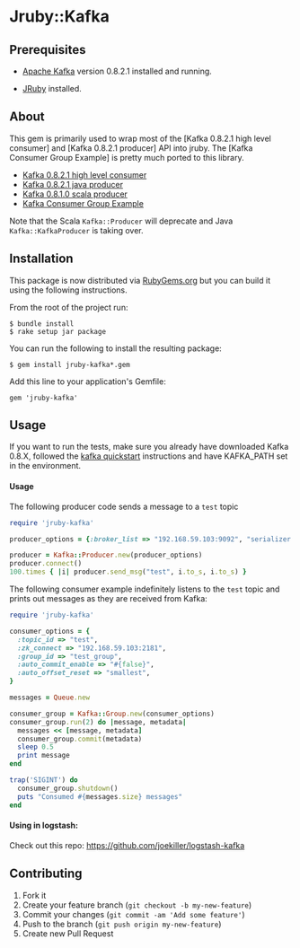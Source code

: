 # Jruby::Kafka

## Prerequisites

* [Apache Kafka] version 0.8.2.1 installed and running.

* [JRuby] installed.

[Apache Kafka]: http://kafka.apache.org/
[JRuby]: http://jruby.org/

## About

This gem is primarily used to wrap most of the [Kafka 0.8.2.1 high level consumer] and [Kafka 0.8.2.1 producer] API into
jruby.
The [Kafka Consumer Group Example] is pretty much ported to this library.

  - [Kafka 0.8.2.1 high level consumer](http://kafka.apache.org/documentation.html#highlevelconsumerapi)
  - [Kafka 0.8.2.1 java producer](http://kafka.apache.org/082/javadoc/index.html?org/apache/kafka/clients/producer/KafkaProducer.html)
  - [Kafka 0.8.1.0 scala producer](http://kafka.apache.org/081/documentation.html#producerapi)
  - [Kafka Consumer Group Example](https://cwiki.apache.org/confluence/display/KAFKA/Consumer+Group+Example)
  
Note that the Scala `Kafka::Producer` will deprecate and Java `Kafka::KafkaProducer` is taking over. 

## Installation

This package is now distributed via [RubyGems.org](http://rubygems.org) but you can build it using the following instructions.

From the root of the project run:

    $ bundle install
    $ rake setup jar package

You can run the following to install the resulting package:

    $ gem install jruby-kafka*.gem

Add this line to your application's Gemfile:

    gem 'jruby-kafka'

## Usage

If you want to run the tests, make sure you already have downloaded Kafka 0.8.X, followed the [kafka quickstart]
instructions and have KAFKA_PATH set in the environment.

[kafka quickstart]: http://kafka.apache.org/documentation.html#quickstart

#### Usage

The following producer code sends a message to a `test` topic

```ruby
require 'jruby-kafka'

producer_options = {:broker_list => "192.168.59.103:9092", "serializer.class" => "kafka.serializer.StringEncoder"}

producer = Kafka::Producer.new(producer_options)
producer.connect()
100.times { |i| producer.send_msg("test", i.to_s, i.to_s) }
```

The following consumer example indefinitely listens to the `test` topic and prints out messages as they are received from Kafka:

```ruby
require 'jruby-kafka'

consumer_options = {
  :topic_id => "test",
  :zk_connect => "192.168.59.103:2181",
  :group_id => "test_group",
  :auto_commit_enable => "#{false}",
  :auto_offset_reset => "smallest",
}

messages = Queue.new

consumer_group = Kafka::Group.new(consumer_options)
consumer_group.run(2) do |message, metadata|
  messages << [message, metadata]
  consumer_group.commit(metadata)
  sleep 0.5
  print message
end

trap('SIGINT') do
  consumer_group.shutdown()
  puts "Consumed #{messages.size} messages"
end
```

#### Using in logstash:

Check out this repo: https://github.com/joekiller/logstash-kafka

## Contributing

1. Fork it
2. Create your feature branch (`git checkout -b my-new-feature`)
3. Commit your changes (`git commit -am 'Add some feature'`)
4. Push to the branch (`git push origin my-new-feature`)
5. Create new Pull Request

